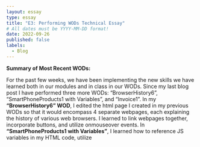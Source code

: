 ```yaml
---
layout: essay
type: essay
title: "E3: Performing WODs Technical Essay"
# All dates must be YYYY-MM-DD format!
date: 2022-09-26
published: false
labels:
  - Blog
---
```


<b>Summary of Most Recent WODs:</b>

For the past few weeks, we have been implementing the new skills we have learned both in our modules and in class in our WODs. Since my last blog post I have performed three more WODs: “BrowserHistory6”, “SmartPhoneProducts1 with Variables”, and “Invoice1”. In my <b>“BrowserHistory6” WOD</b>, I edited the html page I created in my previous WODs so that it would encompass 4 separate webpages, each explaining the history of various web browsers. I learned to link webpages together, incorporate buttons, and utilize onmouseover events. In <b>“SmartPhoneProducts1 with Variables”</b>, I learned how to reference JS variables in my HTML code, utilize <script> tags, and overall simplify and eliminate hard code. Whilst completing my <b>“Invoice1” WOD</b>, I learned how to utilize less hard code and more JS code. I utilized and practiced skills such as initializing and calling upon variables, blending JS and HTML code together, performing arithmetic with my JS variables, and inserting data into an HTML coded table. For more information please refer to this page: <a href="https://dport96.github.io/ITM352/morea/060.expressions-operators/experience-preparing-for-WOD.html">E3 Performing WODs Technical Essay</a>

<b>BrowserHistory6:</b>
  <br>
(1 attempt, 20:00min – Av)
  <br>
For this WOD I once again read the assignment’s instructions quite thoroughly before I started. I was fairly confident in what I already knew and how I could utilize it in this WOD. Overall, the instructions were quite straight forward so I didn’t really have to research the concepts too much before I started. I found the gif in the instructions to be quite useful because I could continually save my code and refresh my browser to make sure it looked like the gif throughout the entire time I was filming. Whilst coding I found that repeating the skills, copying and pasting, and switching between html files was a bit lengthily and repetitive (I think that I could have switched around better by utilizing more shortcuts). I do believe I referenced the instructional video once or twice to get some assistance but other than that it was pretty smooth sailing for this WOD. I think in the future I will prepare more before starting the assignment by search skills up on W3Schools. 

<b>SmartPhoneProducts1 with Variables:</b>
  <br>
(1 attempt, 8:30min – Rx)
  <br>
This WOD was pretty straight forward when reading the instructions as well as performing the actual assignment. I was able to implement the skills I had already learned in class and going through the exercise was smooth because of it. I don’t remember running into any hiccups whilst completing this WOD. The only thing that slowed me down was reading the instructions and determining what I was supposed to do. For this WOD I didn’t have to research any components on W3schools so I only skimmed the instructions before starting the assignment. I’m sure that if I had read the instructions more thoroughly I would have performed the WOD faster. 

<b>Invoice1:</b>
  <br>
(2 attempts, 25:30min – Av)
  <br>
I found this WOD relatively difficult but overall, very satisfying. As usual I decided to read the instructions of this WOD very thoroughly before I started any coding at all. If I didn’t understand something in the instructions, I looked the concept up on W3Schools first, read the articles associated with it, clicked through a few examples, and took notes. I really made sure that I understood the code (as much as I thought I needed to) before I even attempted to try the WOD. In my first attempt of this WOD I ended up coming across some issues in regard to referencing JS variables in my HTML code utilizing document.write and ${}. A lot of my coworkers are quite adept with coding languages, and I happened to be completing this WOD in my office so when I came across an issue with calling upon my variables I asked them for assistance and they, quite skillfully, prompted me with questions and hints so that I eventually understood how to write my code properly. With this WOD I refrained from referencing the instructional video until I though my end results were adequate because I didn’t want the answer just handed to me. I think that next time I will try to research EVERYTHING in the instructions as thoroughly as possible before I start my coding. 
  
  <b>Invoice2:</b>
  <br>
  (1 attempt, 00:00 - __)
  <br>
  
  <b>SmartPhoneProducts2:</b>
  <br>
  (_ attempts, 00:00 - __)
  <br>

<b>Preparation Improvements for Future WODS:</b>
  <br>
To enhance my WOD comprehensions and speed I will continue to implement the practices that have already been serving me well thus far. I plan on reading WOD instructions thoroughly before starting the assignment. I also plan on heavily researching and practicing skills that are unfamiliar to me before starting the WOD so that I can perform them with ease whilst being timed. I also want to implement more comments in my WODs so that I can go back and quickly identify what I was doing for certain steps (as long as this process doesn’t chip away at my time too much). I hope to improve my WOD performance in the future!
  
